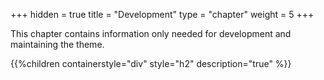 +++
hidden = true
title = "Development"
type = "chapter"
weight = 5
+++

This chapter contains information only needed for development and maintaining the theme.

{{%children containerstyle="div" style="h2" description="true" %}}
